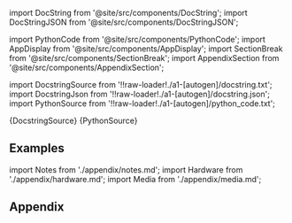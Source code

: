
[//]: # (Custom component imports)

import DocString from '@site/src/components/DocString';
import DocStringJSON from '@site/src/components/DocStringJSON';

import PythonCode from '@site/src/components/PythonCode';
import AppDisplay from '@site/src/components/AppDisplay';
import SectionBreak from '@site/src/components/SectionBreak';
import AppendixSection from '@site/src/components/AppendixSection';

[//]: # (Docstring)

import DocstringSource from '!!raw-loader!./a1-[autogen]/docstring.txt';
import DocstringJson from '!!raw-loader!./a1-[autogen]/docstring.json';
import PythonSource from '!!raw-loader!./a1-[autogen]/python_code.txt';

<DocString>{DocstringSource}</DocString>
<DocStringJSON data={DocstringJson} />
<PythonCode GLink='TRANSFORMERS/IMAGE_PROCESSING/REGION_PROPERTIES/REGION_PROPERTIES.py'>{PythonSource}</PythonCode>

<SectionBreak />

    

[//]: # (Examples)

## Examples

<AppDisplay 
  GLink='TRANSFORMERS/IMAGE_PROCESSING/REGION_PROPERTIES'
  nodeLabel='REGION_PROPERTIES'>
</AppDisplay>

<SectionBreak />

    

[//]: # (Appendix)

import Notes from './appendix/notes.md';
import Hardware from './appendix/hardware.md';
import Media from './appendix/media.md';

## Appendix

<AppendixSection index={0} folderPath='nodes/TRANSFORMERS/IMAGE_PROCESSING/REGION_PROPERTIES/appendix/'><Notes /></AppendixSection>
<AppendixSection index={1} folderPath='nodes/TRANSFORMERS/IMAGE_PROCESSING/REGION_PROPERTIES/appendix/'><Hardware /></AppendixSection>
<AppendixSection index={2} folderPath='nodes/TRANSFORMERS/IMAGE_PROCESSING/REGION_PROPERTIES/appendix/'><Media /></AppendixSection>


